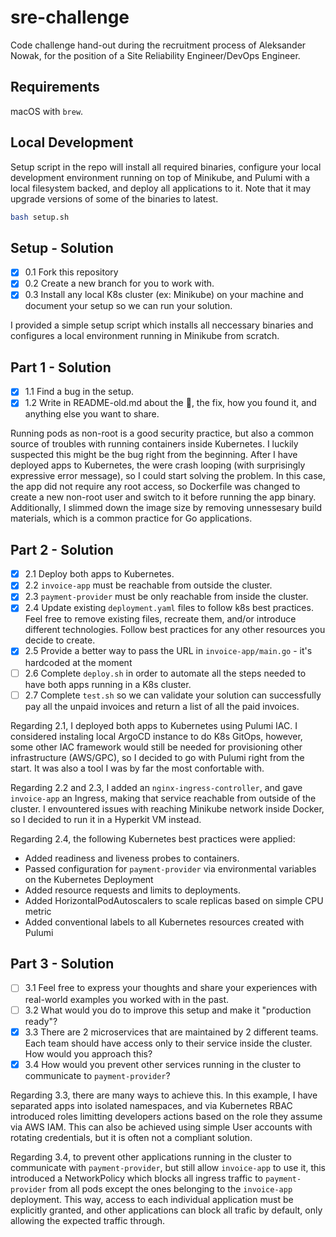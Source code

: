 # sre-challenge

Code challenge hand-out during the recruitment process of Aleksander Nowak, for the position of a Site Reliability Engineer/DevOps Engineer.

## Requirements

macOS with `brew`.

## Local Development

Setup script in the repo will install all required binaries, configure your local development environment running on top of Minikube,
and Pulumi with a local filesystem backed, and deploy all applications to it. Note that it may upgrade versions of some of the binaries
to latest.

```sh
bash setup.sh
```

## Setup - Solution
- [x] 0.1 Fork this repository
- [x] 0.2 Create a new branch for you to work with.
- [x] 0.3 Install any local K8s cluster (ex: Minikube) on your machine and document your setup so we can run your solution.

I provided a simple setup script which installs all neccessary binaries and configures a local environment running in Minikube
from scratch.

## Part 1 - Solution
- [x] 1.1 Find a bug in the setup.
- [x] 1.2 Write in README-old.md about the :bug:, the fix, how you found it, and anything else you want to share.

Running pods as non-root is a good security practice, but also a common source of troubles with running containers
inside Kubernetes. I luckily suspected this might be the bug right from the beginning. After I have deployed apps
to Kubernetes, the were crash looping (with surprisingly expressive error message), so I could start solving the problem.
In this case, the app did not require any root access, so Dockerfile was changed to create a new non-root user and
switch to it before running the app binary. Additionally, I slimmed down the image size by removing unnessesary build
materials, which is a common practice for Go applications.

## Part 2 - Solution
- [x] 2.1 Deploy both apps to Kubernetes.
- [x] 2.2 `invoice-app` must be reachable from outside the cluster.
- [x] 2.3 `payment-provider` must be only reachable from inside the cluster.
- [x] 2.4 Update existing `deployment.yaml` files to follow k8s best practices. Feel free to remove existing files, recreate them, and/or introduce different technologies. Follow best practices for any other resources you decide to create.
- [x] 2.5 Provide a better way to pass the URL in `invoice-app/main.go` - it's hardcoded at the moment
- [ ] 2.6 Complete `deploy.sh` in order to automate all the steps needed to have both apps running in a K8s cluster.
- [ ] 2.7 Complete `test.sh` so we can validate your solution can successfully pay all the unpaid invoices and return a list of all the paid invoices.

Regarding 2.1, I deployed both apps to Kubernetes using Pulumi IAC. I considered instaling local ArgoCD instance to do K8s GitOps, however,
some other IAC framework would still be needed for provisioning other infrastructure (AWS/GPC), so I decided to go with Pulumi
right from the start. It was also a tool I was by far the most confortable with.

Regarding 2.2 and 2.3, I added an `nginx-ingress-controller`, and gave `invoice-app` an Ingress, making that service reachable
from outside of the cluster. I envountered issues with reaching Minikube network inside Docker, so I decided to run it in a
Hyperkit VM instead.

Regarding 2.4, the following Kubernetes best practices were applied:
* Added readiness and liveness probes to containers.
* Passed configuration for `payment-provider` via environmental variables on the Kubernetes Deployment
* Added resource requests and limits to deployments.
* Added HorizontalPodAutoscalers to scale replicas based on simple CPU metric
* Added conventional labels to all Kubernetes resources created with Pulumi

## Part 3 - Solution
- [ ] 3.1 Feel free to express your thoughts and share your experiences with real-world examples you worked with in the past. 
- [ ] 3.2 What would you do to improve this setup and make it "production ready"?
- [x] 3.3 There are 2 microservices that are maintained by 2 different teams. Each team should have access only to their service inside the cluster. How would you approach this?
- [x] 3.4 How would you prevent other services running in the cluster to communicate to `payment-provider`?

Regarding 3.3, there are many ways to achieve this. In this example, I have separated apps into isolated namespaces,
and via Kubernetes RBAC introduced roles limitting developers actions based on the role they assume via AWS IAM. This
can also be achieved using simple User accounts with rotating credentials, but it is often not a compliant solution.

Regarding 3.4, to prevent other applications running in the cluster to communicate with `payment-provider`, but still allow
`invoice-app` to use it, this introduced a NetworkPolicy which blocks all ingress traffic to `payment-provider` from all
pods except the ones belonging to the `invoice-app` deployment. This way, access to each individual application must be
explicitly granted, and other applications can block all trafic by default, only allowing the expected traffic through.

